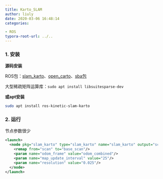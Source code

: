```yaml
---
title: Karto_SLAM
author: liuly
date: 2020-03-06 16:48:14
categories:

- ROS
typora-root-url: ../..
---
```


### 1. 安装

**源码安装**

ROS包：[slam_karto](https://github.com/ros-perception/slam_karto)、[open_carto](https://github.com/ros-perception/open_karto)、[sba包](https://github.com/ros-perception/sparse_bundle_adjustment)

大型稀疏矩阵运算库：`sudo apt install libsuitesparse-dev`

**或apt安装**

```bash
sudo apt install ros-kinetic-slam-karto
```

### 2. 运行

节点参数很少

```xml
<launch>
  <node pkg="slam_karto" type="slam_karto" name="slam_karto" output="screen">
    <remap from="scan" to="base_scan"/>
    <param name="odom_frame" value="odom_combined"/>
    <param name="map_update_interval" value="25"/>
    <param name="resolution" value="0.025"/>
  </node>
</launch>
```

